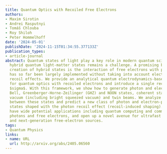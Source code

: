 ```yaml
---
title: Quantum Optics with Recoiled Free Electrons
authors:
- Maxim Sirotin
- Andrei Rasputnyi
- Tomáš Chlouba
- Roy Shiloh
- Peter Hommelhoff
date: '2024-05-01'
publishDate: '2024-11-15T01:34:55.377133Z'
publication_types:
- article-journal
abstract: Quantum states of light play a key role in modern quantum science, but creating
  hybrid quantum light-matter states remains a challenge. A promising basis for the
  creation of hybrid states is the interaction of free electrons with photons, which
  has so far been largely implemented without taking into account electron quantum
  recoil effects. We provide an analytical quantum electrodynamics-based framework
  for quantum optics with recoiled electrons and introduce a single recoil parameter
  $sigma$. With this framework, we show how to generate photon and electron-photon
  Bell, Greenberger-Horne-Zeilinger (GHZ) and NOON states, coherent states, squeezed
  vacuum (including bright squeezed vacuum) and twin beams. We analyze the transition
  between these states and predict a new class of photon and electron-photon quantum
  states shaped with the photon recoil effect (recoil-induced shaping). These results
  have wide potential applications including quantum computing and communication with
  photons and free electrons, and open up a novel avenue for ultrafast electron microscopy
  and next-generation free-electron sources.
tags:
- Quantum Physics
links:
- name: URL
  url: http://arxiv.org/abs/2405.06560
---
```

